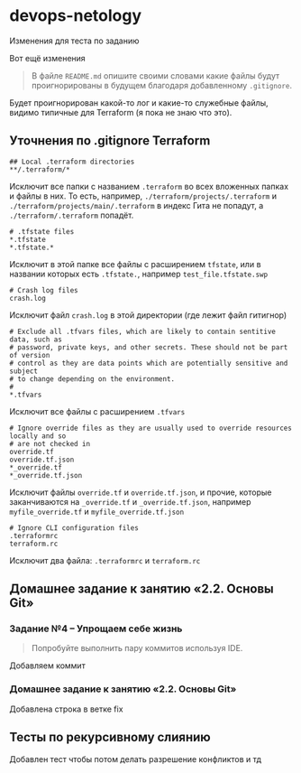 # devops-netology

Изменения для теста по заданию

Вот ещё изменения

> В файле `README.md` опишите своими словами какие файлы будут проигнорированы в будущем благодаря добавленному `.gitignore`.

Будет проигнорирован какой-то лог и какие-то служебные файлы, видимо типичные для Terraform (я пока не знаю что это).

## Уточнения по .gitignore Terraform 

```
## Local .terraform directories
**/.terraform/*
```
Исключит все папки с названием `.terraform` во всех вложенных папках и файлы в них.
То есть, например, `./terraform/projects/.terraform` и `./terraform/projects/main/.terraform` в индекс Гита не попадут, а `./terraform/.terraform` попадёт.

```
# .tfstate files
*.tfstate
*.tfstate.*
```
Исключит в этой папке все файлы с расширением `tfstate`, или в названии которых есть `.tfstate.`, например `test_file.tfstate.swp`

```
# Crash log files
crash.log
```
Исключит файл `crash.log` в этой директории (где лежит файл гитигнор)

```
# Exclude all .tfvars files, which are likely to contain sentitive data, such as
# password, private keys, and other secrets. These should not be part of version 
# control as they are data points which are potentially sensitive and subject 
# to change depending on the environment.
#
*.tfvars
```
Исключит все файлы с расширением `.tfvars` 


```
# Ignore override files as they are usually used to override resources locally and so
# are not checked in
override.tf
override.tf.json
*_override.tf
*_override.tf.json
```
Исключит  файлы `override.tf` и `override.tf.json`, и прочие, которые заканчиваются на `_override.tf` и `_override.tf.json`, например `myfile_override.tf` и `myfile_override.tf.json` 

```
# Ignore CLI configuration files
.terraformrc
terraform.rc
```
Исключит два файла: `.terraformrc` и `terraform.rc` 

## Домашнее задание к занятию «2.2. Основы Git»

### Задание №4 – Упрощаем себе жизнь

> Попробуйте выполнить пару коммитов используя IDE.

Добавляем коммит

### Домашнее задание к занятию «2.2. Основы Git»

Добавлена строка в ветке fix

## Тесты по рекурсивному слиянию

Добавлен тест чтобы потом делать разрешение конфликтов и тд
